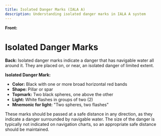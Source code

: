 ```yaml
---
title: Isolated Danger Marks (IALA A)
description: Understanding isolated danger marks in IALA A system
---
```


**Front:**
# Isolated Danger Marks

**Back:**
Isolated danger marks indicate a danger that has navigable water all around it. They are placed on, or near, an isolated danger of limited extent.

**Isolated Danger Mark:**
- **Color:** Black with one or more broad horizontal red bands
- **Shape:** Pillar or spar
- **Topmark:** Two black spheres, one above the other
- **Light:** White flashes in groups of two (2)
- **Mnemonic for light:** "Two spheres, two flashes"

These marks should be passed at a safe distance in any direction, as they indicate a danger surrounded by navigable water. The size of the danger is typically not indicated on navigation charts, so an appropriate safe distance should be maintained. 